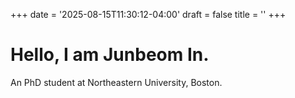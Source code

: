 +++
date = '2025-08-15T11:30:12-04:00'
draft = false
title = ''
+++
# Hello, I am Junbeom In.
An PhD student at Northeastern University, Boston.
